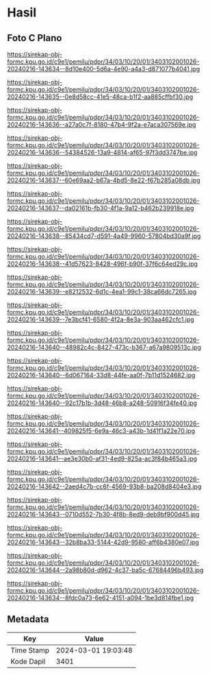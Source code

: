 # Hasil

## Foto C Plano

https://sirekap-obj-formc.kpu.go.id/c9e1/pemilu/pdpr/34/03/10/20/01/3403102001026-20240216-143634--8d10e400-5d6a-4e90-a4a3-d871077b4041.jpg

https://sirekap-obj-formc.kpu.go.id/c9e1/pemilu/pdpr/34/03/10/20/01/3403102001026-20240216-143635--0e8d58cc-41e5-48ca-b1f2-aa885cffbf30.jpg

https://sirekap-obj-formc.kpu.go.id/c9e1/pemilu/pdpr/34/03/10/20/01/3403102001026-20240216-143636--a27a0c7f-8180-47b4-9f2a-e7aca307569e.jpg

https://sirekap-obj-formc.kpu.go.id/c9e1/pemilu/pdpr/34/03/10/20/01/3403102001026-20240216-143636--54384526-13a9-4814-af65-97f3dd3747be.jpg

https://sirekap-obj-formc.kpu.go.id/c9e1/pemilu/pdpr/34/03/10/20/01/3403102001026-20240216-143637--60e69aa2-b67a-4bd5-8e22-f67b285a08db.jpg

https://sirekap-obj-formc.kpu.go.id/c9e1/pemilu/pdpr/34/03/10/20/01/3403102001026-20240216-143637--da02161b-fb30-4f1a-9a12-b462b239918e.jpg

https://sirekap-obj-formc.kpu.go.id/c9e1/pemilu/pdpr/34/03/10/20/01/3403102001026-20240216-143638--85434cd7-d591-4a49-9960-57804bd30a9f.jpg

https://sirekap-obj-formc.kpu.go.id/c9e1/pemilu/pdpr/34/03/10/20/01/3403102001026-20240216-143638--41d57623-8428-496f-b90f-37f6c64ed29c.jpg

https://sirekap-obj-formc.kpu.go.id/c9e1/pemilu/pdpr/34/03/10/20/01/3403102001026-20240216-143639--e8212532-6d1c-4ea1-99c1-38ca66dc7265.jpg

https://sirekap-obj-formc.kpu.go.id/c9e1/pemilu/pdpr/34/03/10/20/01/3403102001026-20240216-143639--7e3bcf41-6580-4f2a-8e3a-903aa462cfc1.jpg

https://sirekap-obj-formc.kpu.go.id/c9e1/pemilu/pdpr/34/03/10/20/01/3403102001026-20240216-143640--48982c4c-8427-473c-b367-a67a9809513c.jpg

https://sirekap-obj-formc.kpu.go.id/c9e1/pemilu/pdpr/34/03/10/20/01/3403102001026-20240216-143640--6d067164-33d8-44fe-aa0f-7b11d1524682.jpg

https://sirekap-obj-formc.kpu.go.id/c9e1/pemilu/pdpr/34/03/10/20/01/3403102001026-20240216-143640--92c17b1b-3d48-46b8-a248-50916f34fe40.jpg

https://sirekap-obj-formc.kpu.go.id/c9e1/pemilu/pdpr/34/03/10/20/01/3403102001026-20240216-143641--409825f5-6e9a-46c3-a43b-1d41f1a22e70.jpg

https://sirekap-obj-formc.kpu.go.id/c9e1/pemilu/pdpr/34/03/10/20/01/3403102001026-20240216-143641--ae3e30b0-af31-4ed9-825a-ac3f84b465a3.jpg

https://sirekap-obj-formc.kpu.go.id/c9e1/pemilu/pdpr/34/03/10/20/01/3403102001026-20240216-143642--2aed4c7b-cc6f-4569-93b8-ba208d8404e3.jpg

https://sirekap-obj-formc.kpu.go.id/c9e1/pemilu/pdpr/34/03/10/20/01/3403102001026-20240216-143643--0710d552-7b30-4f8b-8ed9-deb9bf900d45.jpg

https://sirekap-obj-formc.kpu.go.id/c9e1/pemilu/pdpr/34/03/10/20/01/3403102001026-20240216-143643--32b8ba33-5144-42d9-9580-aff6b4380e07.jpg

https://sirekap-obj-formc.kpu.go.id/c9e1/pemilu/pdpr/34/03/10/20/01/3403102001026-20240216-143644--2a98b80d-d962-4c37-ba5c-67684496b493.jpg

https://sirekap-obj-formc.kpu.go.id/c9e1/pemilu/pdpr/34/03/10/20/01/3403102001026-20240216-143634--8fdc0a73-6e62-4151-a094-1be3d814fbe1.jpg


## Metadata

| Key        | Value               |
| ---------- | ------------------- |
| Time Stamp | 2024-03-01 19:03:48 |
| Kode Dapil | 3401                |



